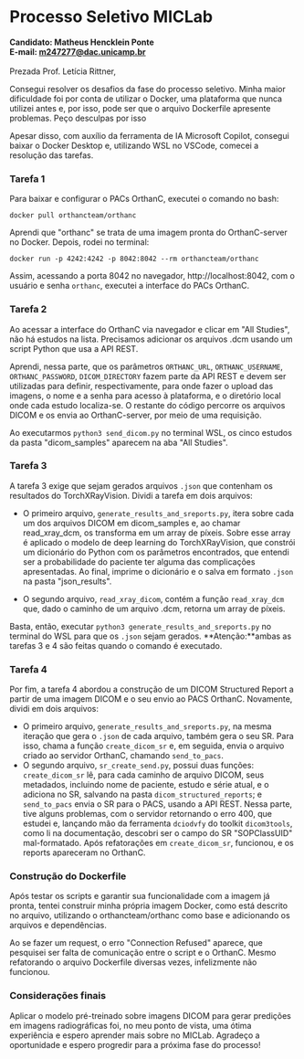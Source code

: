 # Processo Seletivo MICLab
**Candidato: Matheus Hencklein Ponte**<br>
**E-mail: m247277@dac.unicamp.br**<br><br>
Prezada Prof. Letícia Rittner,<br>

Consegui resolver os desafios da fase do processo seletivo. Minha maior dificuldade foi por conta de utilizar o Docker, uma plataforma que nunca utilizei antes e, por isso, pode ser que o arquivo Dockerfile apresente problemas. Peço desculpas por isso<br>

Apesar disso, com auxílio da ferramenta de IA Microsoft Copilot, consegui baixar o Docker Desktop e, utilizando WSL no VSCode, comecei a resolução das tarefas. <br>

### Tarefa 1
Para baixar e configurar o PACs OrthanC, executei o comando no bash:<br>

`docker pull orthancteam/orthanc`<br>

Aprendi que "orthanc" se trata de uma imagem pronta do OrthanC-server no Docker. Depois, rodei no terminal:<br>

`docker run -p 4242:4242 -p 8042:8042 --rm orthancteam/orthanc`<br>

Assim, acessando a porta 8042 no navegador, http://localhost:8042, com o usuário e senha `orthanc`, executei a interface do PACs OrthanC.

### Tarefa 2
Ao acessar a interface do OrthanC via navegador e clicar em "All Studies", não há estudos na lista. Precisamos adicionar os arquivos .dcm usando um script Python que usa a API REST.<br>

Aprendi, nessa parte, que os parâmetros `ORTHANC_URL`, `ORTHANC_USERNAME`, `ORTHANC_PASSWORD`, `DICOM_DIRECTORY` fazem parte da API REST e devem ser utilizadas para definir, respectivamente, para onde fazer o upload das imagens, o nome e a senha para acesso à plataforma, e o diretório local onde cada estudo localiza-se. O restante do código percorre os arquivos DICOM e os envia ao OrthanC-server, por meio de uma requisição.<br>

Ao executarmos `python3 send_dicom.py` no terminal WSL, os cinco estudos da pasta "dicom_samples" aparecem na aba "All Studies".

### Tarefa 3
A tarefa 3 exige que sejam gerados arquivos `.json` que contenham os resultados do TorchXRayVision. Dividi a tarefa em dois arquivos:<br>

- O primeiro arquivo, `generate_results_and_sreports.py`, itera sobre cada um dos arquivos DICOM em dicom_samples e, ao chamar read_xray_dcm, os transforma em um array de píxeis. Sobre esse array é aplicado o modelo de deep learning do TorchXRayVision, que constrói um dicionário do Python com os parâmetros encontrados, que entendi ser a probabilidade do paciente ter alguma das complicações apresentadas. Ao final, imprime o dicionário e o salva em formato `.json` na pasta "json_results". <br>

- O segundo arquivo, `read_xray_dicom`, contém a função `read_xray_dcm` que, dado o caminho de um arquivo .dcm, retorna um array de píxeis.<br>

Basta, então, executar `python3 generate_results_and_sreports.py` no terminal do WSL para que os `.json` sejam gerados. **Atenção:**ambas as tarefas 3 e 4 são feitas quando o comando é executado.

### Tarefa 4
Por fim, a tarefa 4 abordou a construção de um DICOM Structured Report a partir de uma imagem DICOM e o seu envio ao PACS OrthanC. Novamente, dividi em dois arquivos:<br>
- O primeiro arquivo, `generate_results_and_sreports.py`, na mesma iteração que gera o `.json` de cada arquivo, também gera o seu SR. Para isso, chama a função `create_dicom_sr` e, em seguida, envia o arquivo criado ao servidor OrthanC, chamando `send_to_pacs`.
- O segundo arquivo, `sr_create_send.py`, possui duas funções: `create_dicom_sr` lê, para cada caminho de arquivo DICOM, seus metadados, incluindo nome de paciente, estudo e série atual, e o adiciona no SR, salvando na pasta `dicom_structured_reports`; e `send_to_pacs` envia o SR para o PACS, usando a API REST. 
Nessa parte, tive alguns problemas, com o servidor retornando o erro 400, que estudei e, lançando mão da ferramenta `dciodvfy` do toolkit `dicom3tools`, como li na documentação, descobri ser o campo do SR "SOPClassUID" mal-formatado. Após refatorações em `create_dicom_sr`, funcionou, e os reports apareceram no OrthanC.

### Construção do Dockerfile
Após testar os scripts e garantir sua funcionalidade com a imagem já pronta, tentei construir minha própria imagem Docker, como está descrito no arquivo, utilizando o orthancteam/orthanc como base e adicionando os arquivos e dependências.<br>

Ao se fazer um request, o erro "Connection Refused" aparece, que pesquisei ser falta de comunicação entre o script e o OrthanC. Mesmo refatorando o arquivo Dockerfile diversas vezes, infelizmente não funcionou.

### Considerações finais
Aplicar o modelo pré-treinado sobre imagens DICOM para gerar predições em imagens radiográficas foi, no meu ponto de vista, uma ótima experiência e espero aprender mais sobre no MICLab. Agradeço a oportunidade e espero progredir para a próxima fase do processo!







